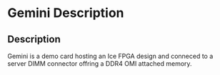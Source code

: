 # Gemini Description

## Description

Gemini is a demo card hosting an Ice FPGA design and conneced to a server DIMM connector offring a DDR4 OMI attached memory.
